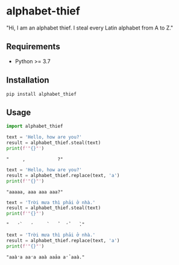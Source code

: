 # alphabet-thief
"Hi, I am an alphabet thief. I steal every Latin alphabet from A to Z."

## Requirements
- Python >= 3.7

## Installation
```
pip install alphabet_thief
```

## Usage
```python
import alphabet_thief

text = 'Hello, how are you?'
result = alphabet_thief.steal(text)
print(f'"{}"')
```

```
"     ,            ?"
```

```python
text = 'Hello, how are you?'
result = alphabet_thief.replace(text, 'a')
print(f'"{}"')
```

```
"aaaaa, aaa aaa aaa?"
```

```python
text = 'Trời mưa thì phải ở nhà.'
result = alphabet_thief.steal(text)
print(f'"{}"')
```

```
"   ̛̀    ̛     ̀    ̉   ̛̉    ̀."
```

```python
text = 'Trời mưa thì phải ở nhà.'
result = alphabet_thief.replace(text, 'a')
print(f'"{}"')
```

```
"aaà̛a aa̛a aaà aaảa ả̛ aaà."
```
